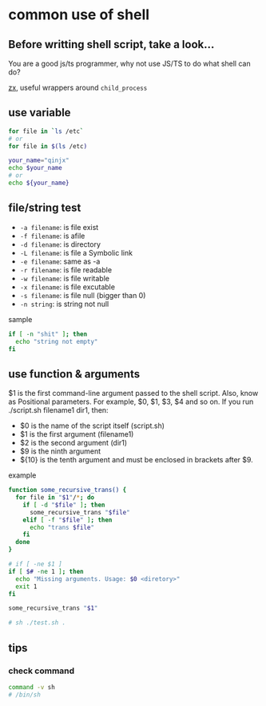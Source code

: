 # common use of shell

## Before writting shell script, take a look...

You are a good js/ts programmer, why not use JS/TS to do what shell can do?

[zx](https://github.com/google/zx), useful wrappers around `child_process`

## use variable

```sh
for file in `ls /etc`
# or
for file in $(ls /etc)

your_name="qinjx"
echo $your_name
# or
echo ${your_name}
```

## file/string test

- `-a filename`: is file exist
- `-f filename`: is afile
- `-d filename`: is directory
- `-L filename`: is file a Symbolic link
- `-e filename`: same as -a
- `-r filename`: is file readable
- `-w filename`: is file writable
- `-x filename`: is file excutable
- `-s filename`: is file null (bigger than 0)
- `-n string`: is string not null

sample

```sh
if [ -n "shit" ]; then
  echo "string not empty"
fi
```

## use function & arguments

$1 is the first command-line argument passed to the shell script. Also, know as Positional parameters. For example, $0, $1, $3, $4 and so on. If you run ./script.sh filename1 dir1, then:

- $0 is the name of the script itself (script.sh)
- $1 is the first argument (filename1)
- $2 is the second argument (dir1)
- $9 is the ninth argument
- ${10} is the tenth argument and must be enclosed in brackets after $9.

example

```sh
function some_recursive_trans() {
  for file in "$1"/*; do
    if [ -d "$file" ]; then
      some_recursive_trans "$file"
    elif [ -f "$file" ]; then
      echo "trans $file"
    fi
  done
}

# if [ -ne $1 ]
if [ $# -ne 1 ]; then
  echo "Missing arguments. Usage: $0 <diretory>"
  exit 1
fi

some_recursive_trans "$1"

# sh ./test.sh .
```

## tips

### check command

```sh
command -v sh
# /bin/sh
```
